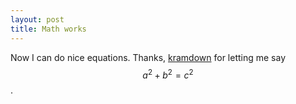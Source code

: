 ```yaml
---
layout: post
title: Math works
---
```

Now I can do nice equations.  Thanks, [kramdown](http://kramdown.gettalong.org/) for letting me say $$a^2+b^2  =c^2 $$.

